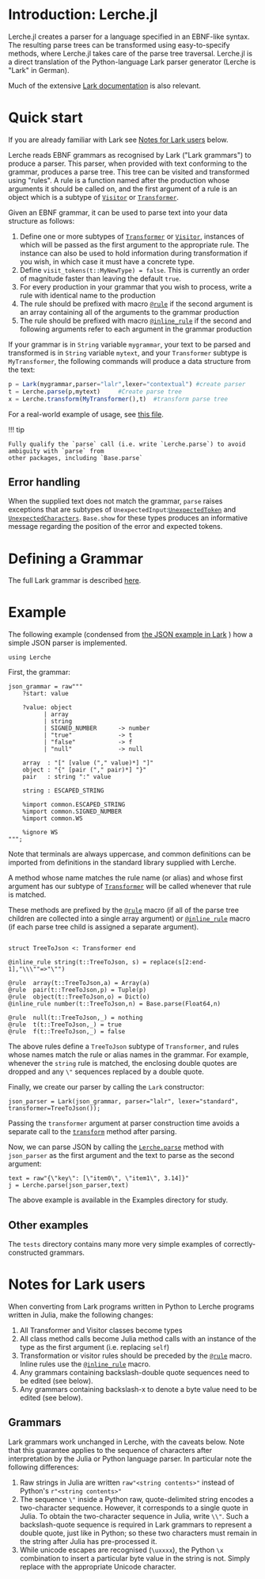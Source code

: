 # Introduction: Lerche.jl

Lerche.jl creates a parser for a language specified in an EBNF-like
syntax. The resulting parse trees can be transformed using
easy-to-specify methods, where Lerche.jl takes care of the parse tree
traversal. Lerche.jl is a direct translation of the Python-language
Lark parser generator (Lerche is "Lark" in German).

Much of the extensive [Lark
documentation](https://lark-parser.readthedocs.io/) is also relevant.

# Quick start

If you are already familiar with Lark see 
[Notes for Lark users](#Notes-for-Lark-users) below.

Lerche reads EBNF grammars as recognised by Lark
("Lark grammars") to produce a parser. This parser, when provided with
text conforming to the grammar, produces a parse tree. This tree can
be visited and transformed using "rules". A rule is a function named
after the production whose arguments it should be called on, and the
first argument of a rule is an object which is a subtype of
[`Visitor`](@ref) or [`Transformer`](@ref).

Given an EBNF grammar, it can be used to parse text into your data
structure as follows:

  1. Define one or more subtypes of [`Transformer`](@ref) or
     [`Visitor`](@ref), instances of which will be passed as the first
     argument to the appropriate rule.  The instance can also be used
     to hold information during transformation if you wish, in which
     case it must have a concrete type.
  1. Define `visit_tokens(t::MyNewType) = false`. This is currently an
     order of magnitude faster than leaving the default `true`.
  1. For every production in your grammar that you wish to process,
     write a rule with identical name to the production
  1. The rule should be prefixed with macro [`@rule`](@ref) if the second argument
     is an array containing all of the arguments to the grammar production
  1. The rule should be prefixed with macro [`@inline_rule`](@ref) if the second
     and following arguments refer to each argument in the grammar production

If your grammar is in `String` variable `mygrammar`, your text to be parsed and transformed
is in `String` variable `mytext`, and your `Transformer` subtype is `MyTransformer`, the
following commands will produce a data structure from the text:

```julia
p = Lark(mygrammar,parser="lalr",lexer="contextual") #create parser
t = Lerche.parse(p,mytext)     #Create parse tree
x = Lerche.transform(MyTransformer(),t)  #transform parse tree
```

For a real-world example of usage, see [this
file](https://github.com/jamesrhester/DrelTools.jl/blob/master/src/jl_transformer.jl).

!!! tip

    Fully qualify the `parse` call (i.e. write `Lerche.parse`) to avoid ambiguity with `parse` from
    other packages, including `Base.parse`
    
## Error handling

When the supplied text does not match the grammar, `parse` raises exceptions that
are subtypes of `UnexpectedInput`:[`UnexpectedToken`](@ref)
and [`UnexpectedCharacters`](@ref). `Base.show` for these types produces an informative
message regarding the position of the error and expected tokens.

# Defining a Grammar

The full Lark grammar is described [here](grammar.md).

# Example

The following example (condensed from [the JSON example in
Lark](https://lark-parser.readthedocs.io/en/latest/json_tutorial.html) )
how a simple JSON parser is implemented.

```@setup json
using Lerche
```

First, the grammar:
```@repl json
json_grammar = raw"""
    ?start: value

    ?value: object
          | array
          | string
          | SIGNED_NUMBER      -> number
          | "true"             -> t
          | "false"            -> f
          | "null"             -> null

    array  : "[" [value ("," value)*] "]"
    object : "{" [pair ("," pair)*] "}"
    pair   : string ":" value

    string : ESCAPED_STRING

    %import common.ESCAPED_STRING
    %import common.SIGNED_NUMBER
    %import common.WS

    %ignore WS
""";
```

Note that terminals are always uppercase, and common definitions
can be imported from definitions in the standard library supplied with
Lerche.

A method whose name matches the rule name (or alias) and whose first
argument has our subtype of [`Transformer`](@ref) will be called
whenever that rule is matched.

These methods are prefixed by the [`@rule`](@ref) macro (if all of the
parse tree children are collected into a single array argument) or
[`@inline_rule`](@ref) macro (if each parse tree child is assigned a
separate argument). 

```@example json

struct TreeToJson <: Transformer end

@inline_rule string(t::TreeToJson, s) = replace(s[2:end-1],"\\\""=>"\"")

@rule  array(t::TreeToJson,a) = Array(a)
@rule  pair(t::TreeToJson,p) = Tuple(p)
@rule  object(t::TreeToJson,o) = Dict(o)
@inline_rule number(t::TreeToJson,n) = Base.parse(Float64,n)

@rule  null(t::TreeToJson,_) = nothing
@rule  t(t::TreeToJson,_) = true
@rule  f(t::TreeToJson,_) = false
```

The above rules define a `TreeToJson` subtype of `Transformer`, and rules whose
names match the rule or alias names in the grammar. For example,
whenever the `string` rule is matched, the enclosing double quotes
are dropped and any `\"` sequences replaced by a double quote.

Finally, we create our parser by calling the `Lark` constructor:

```@repl json
json_parser = Lark(json_grammar, parser="lalr", lexer="standard", transformer=TreeToJson());
```

Passing the `transformer` argument at parser construction time avoids
a separate call to the [`transform`](@ref) method after parsing.

Now, we can parse JSON by calling the [`Lerche.parse`](@ref) method with
`json_parser` as the first argument and the text to parse as the
second argument:

```@repl json
text = raw"{\"key\": [\"item0\", \"item1\", 3.14]}"
j = Lerche.parse(json_parser,text)
```

The above example is available in the Examples directory for
study.

## Other examples

The `tests` directory contains many more very simple examples
of correctly-constructed grammars.

# Notes for Lark users

When converting from Lark programs written in Python to Lerche
programs written in Julia, make the following changes:

  1. All Transformer and Visitor classes become types  
  2. All class method calls become Julia method calls with an instance
     of the type as the first argument (i.e. replacing `self`)
  3. Transformation or visitor rules should be preceded by the
     [`@rule`](@ref) macro. Inline rules use the [`@inline_rule`](@ref)
     macro.
  4. Any grammars containing backslash-double quote sequences need to be edited (see below).
  5. Any grammars containing backslash-x to denote a byte value need to be edited (see below).

## Grammars

Lark grammars work unchanged in Lerche, with the caveats below.  Note
that this guarantee applies to the sequence of characters after
interpretation by the Julia or Python language parser.  In particular
note the following differences:

  1. Raw strings in Julia are written `raw"<string contents>"` instead
     of Python's `r"<string contents>"`
  2. The sequence `\"` inside a Python raw, quote-delimited string
     encodes a two-character sequence.  However, it corresponds to a
     single quote in Julia. To obtain the two-character sequence in
     Julia, write `\\"`. Such a backslash-quote sequence is required
     in Lark grammars to represent a double quote, just like in
     Python; so these two characters must remain in the string after
     Julia has pre-processed it.
  3. While unicode escapes are recognised (`\uxxxx`), the Python `\x`
     combination to insert a particular byte value in the string is not.
     Simply replace with the appropriate Unicode character.

